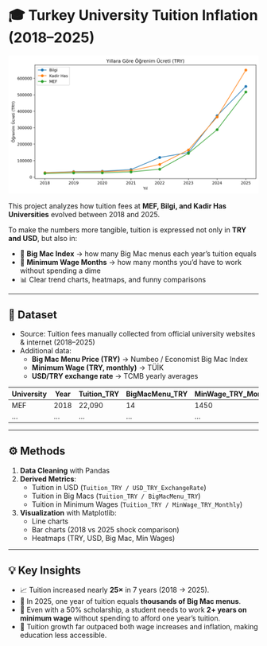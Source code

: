 # 🎓 Turkey University Tuition Inflation (2018–2025)

<p align="center">
  <img src="visuals/tuition_prices_try_line_chart.png" alt="Tuition Prices" width="700"/>
</p>

This project analyzes how tuition fees at **MEF, Bilgi, and Kadir Has Universities** evolved between 2018 and 2025.  

To make the numbers more tangible, tuition is expressed not only in **TRY and USD**, but also in:  
- 🍔 **Big Mac Index** → how many Big Mac menus each year’s tuition equals  
- 💸 **Minimum Wage Months** → how many months you’d have to work without spending a dime  
- 📊 Clear trend charts, heatmaps, and funny comparisons  

---

## 📂 Dataset
- Source: Tuition fees manually collected from official university websites & internet (2018–2025)  
- Additional data:  
  - **Big Mac Menu Price (TRY)** → Numbeo / Economist Big Mac Index  
  - **Minimum Wage (TRY, monthly)** → TÜİK  
  - **USD/TRY exchange rate** → TCMB yearly averages  

| University | Year | Tuition_TRY | BigMacMenu_TRY | MinWage_TRY_Monthly | USD_TRY_ExchangeRate |
|------------|------|-------------|----------------|----------------------|-----------------------|
| MEF        | 2018 | 22,090      | 14             | 1450                 | 4.81                  |
| …          | …    | …           | …              | …                    | …                     |

---

## ⚙️ Methods
1. **Data Cleaning** with Pandas  
2. **Derived Metrics**:
   - Tuition in USD (`Tuition_TRY / USD_TRY_ExchangeRate`)  
   - Tuition in Big Macs (`Tuition_TRY / BigMacMenu_TRY`)  
   - Tuition in Minimum Wages (`Tuition_TRY / MinWage_TRY_Monthly`)  
3. **Visualization** with Matplotlib:
   - Line charts  
   - Bar charts (2018 vs 2025 shock comparison)  
   - Heatmaps (TRY, USD, Big Mac, Min Wages)  


---

## 💡 Key Insights
- 📈 Tuition increased nearly **25×** in 7 years (2018 → 2025).  
- 🍔 In 2025, one year of tuition equals **thousands of Big Mac menus**.  
- 💸 Even with a 50% scholarship, a student needs to work **2+ years on minimum wage** without spending to afford one year’s tuition.  
- 🚀 Tuition growth far outpaced both wage increases and inflation, making education less accessible.  
